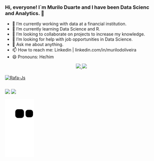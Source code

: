 ### Hi, everyone! I`m Murilo Duarte and I have been Data Scienc and Analytics. 👋

- 🔭 I’m currently working with data at a financial institution.
- 🌱 I’m currently learning Data Science and R.
- 👯 I’m looking to collaborate on projects to increase my knowledge.
- 🤔 I’m looking for help with job opportunities in Data Science.
- 💬 Ask me about anything.
- 📫 How to reach me: Linkedin | linkedin.com/in/murilodoliveira
- 😄 Pronouns: He/him


<div align="center">
  <a href="https://github.com/murduarte">
  <img height="180em" src="https://github-readme-stats.vercel.app/api?username=murduarte&show_icons=true&theme=dracula&include_all_commits=true&count_private=true"/>
  <img height="180em" src="https://github-readme-stats.vercel.app/api/top-langs/?username=murduarte&layout=compact&langs_count=7&theme=dark"/>
</div>
<div style="display: inline_block"><br>
  <img align="center" alt="Rafa-Js" height="30" width="40" 
src="https://cdn.jsdelivr.net/gh/devicons/devicon/icons/r/r-original.svg" >
</div>
  
  ##
 
<div> 
  <a href = "mailto:duarteomurilo@gmail.com"><img src="https://img.shields.io/badge/-Gmail-%23333?style=for-the-badge&logo=gmail&logoColor=white" target="_blank"></a>
  <a href="https://www.linkedin.com/in/murilodoliveira/" target="_blank"><img src="https://img.shields.io/badge/-LinkedIn-%230077B5?style=for-the-badge&logo=linkedin&logoColor=white" target="_blank"></a> 
 

  ![Snake animation](https://github.com/murduarte/murduarte/blob/output/github-contribution-grid-snake.svg)

  
  </div>
